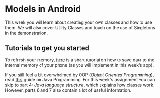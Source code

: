 # Models in Android

This week you will learn about creating your own classes and how to use them. We will also cover Utility Classes and touch on the use of Singletons in the demonstration.

## Tutorials to get you started

To refresh your memory, [here](http://www.journaldev.com/9383/android-internal-storage-example-tutorial) is a short tutorial on how to save data to the internal memory of your phone (as you will implement in this week's app).

If you still feel a bit overwhelmed by OOP (*Object Oriented Programming*), read [this](http://www.vogella.com/tutorials/JavaIntroduction/article.html) guide on Java Programming. For this week's assignment you can skip to part 4: *Java language structure*, which explains how classes work. However, parts 6 and 7 also contain a lot of useful information.
